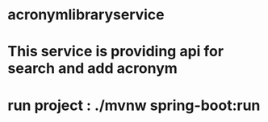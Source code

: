 # acronymlibraryservice
# This service is providing api for search and add acronym
# run project : ./mvnw spring-boot:run
